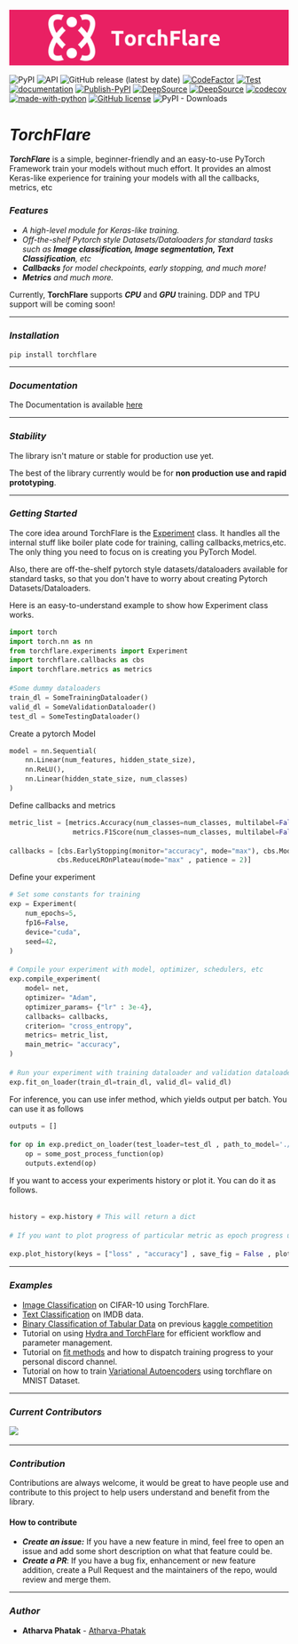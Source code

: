 ![image](https://raw.githubusercontent.com/Atharva-Phatak/torchflare/main/docs/static/images/TorchFlare_official.png)

![PyPI](https://img.shields.io/pypi/v/torchflare?color=success)
![API](https://img.shields.io/badge/API-stable-success)
![GitHub release (latest by date)](https://img.shields.io/github/v/release/Atharva-Phatak/torchflare?color=success)
[![CodeFactor](https://www.codefactor.io/repository/github/atharva-phatak/torchflare/badge?s=8b602116b87a38ed9dbf6295933839ff7c85ac81)](https://www.codefactor.io/repository/github/atharva-phatak/torchflare)
[![Test](https://github.com/Atharva-Phatak/torchflare/actions/workflows/test.yml/badge.svg)](https://github.com/Atharva-Phatak/torchflare/actions/workflows/test.yml)
[![documentation](https://github.com/Atharva-Phatak/torchflare/actions/workflows/docs.yml/badge.svg)](https://github.com/Atharva-Phatak/torchflare/actions/workflows/docs.yml)
[![Publish-PyPI](https://github.com/Atharva-Phatak/torchflare/actions/workflows/publish.yml/badge.svg)](https://github.com/Atharva-Phatak/torchflare/actions/workflows/publish.yml)
[![DeepSource](https://deepsource.io/gh/Atharva-Phatak/torchflare.svg/?label=active+issues&token=_u890jqK5XjPmNlJCyQkxwmG)](https://deepsource.io/gh/Atharva-Phatak/torchflare/?ref=repository-badge)
[![DeepSource](https://deepsource.io/gh/Atharva-Phatak/torchflare.svg/?label=resolved+issues&token=_u890jqK5XjPmNlJCyQkxwmG)](https://deepsource.io/gh/Atharva-Phatak/torchflare/?ref=repository-badge)
[![codecov](https://codecov.io/gh/Atharva-Phatak/torchflare/branch/main/graph/badge.svg?token=HSG3FP6NNB)](https://codecov.io/gh/Atharva-Phatak/torchflare)
[![made-with-python](https://img.shields.io/badge/Made%20with-Python-1f425f.svg)](https://www.python.org/)
[![GitHub license](https://img.shields.io/github/license/Atharva-Phatak/torchflare?color=success)](https://github.com/Atharva-Phatak/torchflare/blob/main/LICENSE)
![PyPI - Downloads](https://img.shields.io/pypi/dm/torchflare?color=success)



# ***TorchFlare***

***TorchFlare*** is a simple, beginner-friendly and an easy-to-use PyTorch Framework train your models without much effort.
It provides an almost Keras-like experience for training
your models with all the callbacks, metrics, etc

### ***Features***
* _A high-level module for Keras-like training._
* _Off-the-shelf Pytorch style Datasets/Dataloaders for standard tasks such as **Image classification, Image segmentation,
  Text Classification**, etc_
* _**Callbacks** for model checkpoints, early stopping, and much more!_
* _**Metrics** and much more._

Currently, **TorchFlare** supports ***CPU*** and ***GPU*** training. DDP and TPU support will be coming soon!

***
### ***Installation***

    pip install torchflare

***
### ***Documentation***

The Documentation is available [here](https://atharva-phatak.github.io/torchflare/)

***
### ***Stability***


The library isn't mature or stable for production use yet.


The best of the library currently would be for **non production use and rapid prototyping**.

***
### ***Getting Started***

The core idea around TorchFlare is the [Experiment](/torchflare/experiments/experiment.py)
class. It handles all the internal stuff like boiler plate code for training,
calling callbacks,metrics,etc. The only thing you need to focus on is creating you PyTorch Model.

Also, there are off-the-shelf pytorch style datasets/dataloaders available for standard tasks, so that you don't
have to worry about creating Pytorch Datasets/Dataloaders.

Here is an easy-to-understand example to show how Experiment class works.

``` python
import torch
import torch.nn as nn
from torchflare.experiments import Experiment
import torchflare.callbacks as cbs
import torchflare.metrics as metrics

#Some dummy dataloaders
train_dl = SomeTrainingDataloader()
valid_dl = SomeValidationDataloader()
test_dl = SomeTestingDataloader()
```
Create a pytorch Model

``` python
model = nn.Sequential(
    nn.Linear(num_features, hidden_state_size),
    nn.ReLU(),
    nn.Linear(hidden_state_size, num_classes)
)
```

Define callbacks and metrics
``` python
metric_list = [metrics.Accuracy(num_classes=num_classes, multilabel=False),
                metrics.F1Score(num_classes=num_classes, multilabel=False)]

callbacks = [cbs.EarlyStopping(monitor="accuracy", mode="max"), cbs.ModelCheckpoint(monitor="accuracy"),
            cbs.ReduceLROnPlateau(mode="max" , patience = 2)]
```

Define your experiment
``` python
# Set some constants for training
exp = Experiment(
    num_epochs=5,
    fp16=False,
    device="cuda",
    seed=42,
)

# Compile your experiment with model, optimizer, schedulers, etc
exp.compile_experiment(
    model= net,
    optimizer= "Adam",
    optimizer_params= {"lr" : 3e-4},
    callbacks= callbacks,
    criterion= "cross_entropy",
    metrics= metric_list,
    main_metric= "accuracy",
)

# Run your experiment with training dataloader and validation dataloader.
exp.fit_on_loader(train_dl=train_dl, valid_dl= valid_dl)
```

For inference, you can use infer method, which yields output per batch. You can use it as follows
``` python
outputs = []

for op in exp.predict_on_loader(test_loader=test_dl , path_to_model='./models/model.bin' , device = 'cuda'):
    op = some_post_process_function(op)
    outputs.extend(op)

```

If you want to access your experiments history or plot it. You can do it as follows.
``` python

history = exp.history # This will return a dict

# If you want to plot progress of particular metric as epoch progress use this.

exp.plot_history(keys = ["loss" , "accuracy"] , save_fig = False , plot_fig = True)
```

***
### ***Examples***
* [Image Classification](https://github.com/Atharva-Phatak/torchflare/blob/main/examples/image_classification.ipynb) on CIFAR-10 using TorchFlare.
* [Text Classification](https://github.com/Atharva-Phatak/torchflare/blob/main/examples/Imdb_classification.ipynb) on IMDB data.
* [Binary Classification of Tabular Data](https://github.com/Atharva-Phatak/torchflare/blob/main/examples/tabular_classification.ipynb) on previous [kaggle competition](https://www.kaggle.com/c/cat-in-the-dat-ii/overview)
* Tutorial on using [Hydra and TorchFlare](https://github.com/Atharva-Phatak/torchflare/blob/main/examples/image_classification_hydra.ipynb) for efficient workflow and parameter management.
* Tutorial on [fit methods](https://github.com/Atharva-Phatak/torchflare/blob/main/examples/MNIST-Classification.ipynb) and how to dispatch training progress to your personal discord channel.
* Tutorial on how to train [Variational Autoencoders](https://github.com/Atharva-Phatak/torchflare/blob/main/examples/MNIST-VAE.ipynb) using torchflare on MNIST Dataset.
***
### ***Current Contributors***

<a href="https://github.com/Atharva-Phatak/torchflare/graphs/contributors">
  <img src="https://contrib.rocks/image?repo=Atharva-Phatak/torchflare" />
</a>


***
### ***Contribution***


Contributions are always welcome, it would be great to have people use and contribute to this project to help users understand and benefit from the library.

#### How to contribute
- ***Create an issue:*** If you have a new feature in mind, feel free to open an issue and add some short description on what that feature could be.
- ***Create a PR***: If you have a bug fix, enhancement or new feature addition, create a Pull Request and the maintainers of the repo, would review and merge them.

***
### ***Author***

* **Atharva Phatak** - [Atharva-Phatak](https://github.com/Atharva-Phatak)
